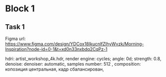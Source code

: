 # Block 1
## Task 1
Figma url: https://www.figma.com/design/YDCox18IkucnlfZIhyWvzk/Morning-Inspiration?node-id=0-1&t=xd0n33nxbdq2CqPz-1

hdri: artist_workshop_4k.hdr, render engine: cycles; angle: 0d; strength: 0.8, denoise: denoiser: automatic, samples number: 512 , composition: копозиция центральная, кадр сбалансирован,

